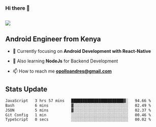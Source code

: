 ### Hi there 👋
<h2 align="left"><img src="https://readme-typing-svg.herokuapp.com?color='blue'&lines=I'm+Andrew+Opollo😊;Welcome+to+my+Github😜"> </h2>

## Android Engineer from Kenya


- 🌱 Currently focusing on **Android Development with React-Native**

- 🔭 Also learning **NodeJs** for Backend Development

- 📫 How to reach me **opolloandres@gmail.com**


## Stats Update
<!--START_SECTION:waka-->

```txt
JavaScript   3 hrs 57 mins   ███████████████████████▓░   94.66 %
Bash         6 mins          ▓░░░░░░░░░░░░░░░░░░░░░░░░   02.49 %
JSON         5 mins          ▓░░░░░░░░░░░░░░░░░░░░░░░░   02.37 %
Git Config   1 min           ░░░░░░░░░░░░░░░░░░░░░░░░░   00.46 %
TypeScript   0 secs          ░░░░░░░░░░░░░░░░░░░░░░░░░   00.02 %
```

<!--END_SECTION:waka-->


